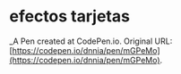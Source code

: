 # efectos tarjetas
 _A Pen created at CodePen.io. Original URL: [https://codepen.io/dnnia/pen/mGPeMo](https://codepen.io/dnnia/pen/mGPeMo).

 
